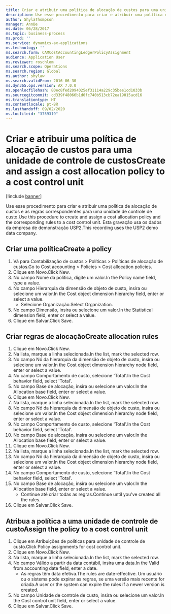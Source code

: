 ```yaml
---
title: Criar e atribuir uma política de alocação de custos para uma unidade de controle de custos
description: Use esse procedimento para criar e atribuir uma política de alocação de custos e as regras correspondentes para uma unidade de controle de custo.
author: ShylaThompson
manager: AnnBe
ms.date: 06/28/2017
ms.topic: business-process
ms.prod: ''
ms.service: dynamics-ax-applications
ms.technology: ''
ms.search.form: CAMCostAccountingLedgerPolicyAssignment
audience: Application User
ms.reviewer: roschlom
ms.search.scope: Operations
ms.search.region: Global
ms.author: shylaw
ms.search.validFrom: 2016-06-30
ms.dyn365.ops.version: AX 7.0.0
ms.openlocfilehash: 80ec8fed2094025ef31114a229c35bee1cd1033b
ms.sourcegitcommit: cd339f48066b1d0fc740b513cb72ea19015acd16
ms.translationtype: HT
ms.contentlocale: pt-BR
ms.lasthandoff: 09/02/2020
ms.locfileid: "3759319"
---
```

# <a name="create-and-assign-a-cost-allocation-policy-to-a-cost-control-unit"></a><span data-ttu-id="b6e99-103">Criar e atribuir uma política de alocação de custos para uma unidade de controle de custos</span><span class="sxs-lookup"><span data-stu-id="b6e99-103">Create and assign a cost allocation policy to a cost control unit</span></span>

[!include [banner](../../includes/banner.md)]

<span data-ttu-id="b6e99-104">Use esse procedimento para criar e atribuir uma política de alocação de custos e as regras correspondentes para uma unidade de controle de custo.</span><span class="sxs-lookup"><span data-stu-id="b6e99-104">Use this procedure to create and assign a cost allocation policy and the corresponding rules to a cost control unit.</span></span> <span data-ttu-id="b6e99-105">Esta gravação usa os dados da empresa de demonstração USP2.</span><span class="sxs-lookup"><span data-stu-id="b6e99-105">This recording uses the USP2 demo data company.</span></span>


## <a name="create-a-policy"></a><span data-ttu-id="b6e99-106">Criar uma política</span><span class="sxs-lookup"><span data-stu-id="b6e99-106">Create a policy</span></span>
1. <span data-ttu-id="b6e99-107">Vá para Contabilização de custos > Políticas > Políticas de alocação de custos.</span><span class="sxs-lookup"><span data-stu-id="b6e99-107">Go to Cost accounting > Policies > Cost allocation policies.</span></span>
2. <span data-ttu-id="b6e99-108">Clique em Novo.</span><span class="sxs-lookup"><span data-stu-id="b6e99-108">Click New.</span></span>
3. <span data-ttu-id="b6e99-109">No campo Nome da política, digite um valor.</span><span class="sxs-lookup"><span data-stu-id="b6e99-109">In the Policy name field, type a value.</span></span>
4. <span data-ttu-id="b6e99-110">No campo Hierarquia da dimensão de objeto de custo, insira ou selecione um valor.</span><span class="sxs-lookup"><span data-stu-id="b6e99-110">In the Cost object dimension hierarchy field, enter or select a value.</span></span>
    * <span data-ttu-id="b6e99-111">Selecione Organização.</span><span class="sxs-lookup"><span data-stu-id="b6e99-111">Select Organization.</span></span>  
5. <span data-ttu-id="b6e99-112">No campo Dimensão, insira ou selecione um valor.</span><span class="sxs-lookup"><span data-stu-id="b6e99-112">In the Statistical dimension field, enter or select a value.</span></span>
6. <span data-ttu-id="b6e99-113">Clique em Salvar.</span><span class="sxs-lookup"><span data-stu-id="b6e99-113">Click Save.</span></span>

## <a name="create-allocation-rules"></a><span data-ttu-id="b6e99-114">Criar regras de alocação</span><span class="sxs-lookup"><span data-stu-id="b6e99-114">Create allocation rules</span></span>
1. <span data-ttu-id="b6e99-115">Clique em Novo.</span><span class="sxs-lookup"><span data-stu-id="b6e99-115">Click New.</span></span>
2. <span data-ttu-id="b6e99-116">Na lista, marque a linha selecionada.</span><span class="sxs-lookup"><span data-stu-id="b6e99-116">In the list, mark the selected row.</span></span>
3. <span data-ttu-id="b6e99-117">No campo Nó da hierarquia da dimensão de objeto de custo, insira ou selecione um valor.</span><span class="sxs-lookup"><span data-stu-id="b6e99-117">In the Cost object dimension hierarchy node field, enter or select a value.</span></span>
4. <span data-ttu-id="b6e99-118">No campo Comportamento de custo, selecione 'Total'.</span><span class="sxs-lookup"><span data-stu-id="b6e99-118">In the Cost behavior field, select 'Total'.</span></span>
5. <span data-ttu-id="b6e99-119">No campo Base de alocação, insira ou selecione um valor.</span><span class="sxs-lookup"><span data-stu-id="b6e99-119">In the Allocation base field, enter or select a value.</span></span>
6. <span data-ttu-id="b6e99-120">Clique em Novo.</span><span class="sxs-lookup"><span data-stu-id="b6e99-120">Click New.</span></span>
7. <span data-ttu-id="b6e99-121">Na lista, marque a linha selecionada.</span><span class="sxs-lookup"><span data-stu-id="b6e99-121">In the list, mark the selected row.</span></span>
8. <span data-ttu-id="b6e99-122">No campo Nó da hierarquia da dimensão de objeto de custo, insira ou selecione um valor.</span><span class="sxs-lookup"><span data-stu-id="b6e99-122">In the Cost object dimension hierarchy node field, enter or select a value.</span></span>
9. <span data-ttu-id="b6e99-123">No campo Comportamento de custo, selecione 'Total'.</span><span class="sxs-lookup"><span data-stu-id="b6e99-123">In the Cost behavior field, select 'Total'.</span></span>
10. <span data-ttu-id="b6e99-124">No campo Base de alocação, insira ou selecione um valor.</span><span class="sxs-lookup"><span data-stu-id="b6e99-124">In the Allocation base field, enter or select a value.</span></span>
11. <span data-ttu-id="b6e99-125">Clique em Novo.</span><span class="sxs-lookup"><span data-stu-id="b6e99-125">Click New.</span></span>
12. <span data-ttu-id="b6e99-126">Na lista, marque a linha selecionada.</span><span class="sxs-lookup"><span data-stu-id="b6e99-126">In the list, mark the selected row.</span></span>
13. <span data-ttu-id="b6e99-127">No campo Nó da hierarquia da dimensão de objeto de custo, insira ou selecione um valor.</span><span class="sxs-lookup"><span data-stu-id="b6e99-127">In the Cost object dimension hierarchy node field, enter or select a value.</span></span>
14. <span data-ttu-id="b6e99-128">No campo Comportamento de custo, selecione 'Total'.</span><span class="sxs-lookup"><span data-stu-id="b6e99-128">In the Cost behavior field, select 'Total'.</span></span>
15. <span data-ttu-id="b6e99-129">No campo Base de alocação, insira ou selecione um valor.</span><span class="sxs-lookup"><span data-stu-id="b6e99-129">In the Allocation base field, enter or select a value.</span></span>
    * <span data-ttu-id="b6e99-130">Continue até criar todas as regras.</span><span class="sxs-lookup"><span data-stu-id="b6e99-130">Continue until you've created all the rules.</span></span>  
16. <span data-ttu-id="b6e99-131">Clique em Salvar.</span><span class="sxs-lookup"><span data-stu-id="b6e99-131">Click Save.</span></span>

## <a name="assign-the-policy-to-a-cost-control-unit"></a><span data-ttu-id="b6e99-132">Atribua a política a uma unidade de controle de custo</span><span class="sxs-lookup"><span data-stu-id="b6e99-132">Assign the policy to a cost control unit</span></span>
1. <span data-ttu-id="b6e99-133">Clique em Atribuições de políticas para unidade de controle de custo.</span><span class="sxs-lookup"><span data-stu-id="b6e99-133">Click Policy assignments for cost control unit.</span></span>
2. <span data-ttu-id="b6e99-134">Clique em Novo.</span><span class="sxs-lookup"><span data-stu-id="b6e99-134">Click New.</span></span>
3. <span data-ttu-id="b6e99-135">Na lista, marque a linha selecionada.</span><span class="sxs-lookup"><span data-stu-id="b6e99-135">In the list, mark the selected row.</span></span>
4. <span data-ttu-id="b6e99-136">No campo Válido a partir da data contábil, insira uma data.</span><span class="sxs-lookup"><span data-stu-id="b6e99-136">In the Valid from accounting date field, enter a date.</span></span>
    * <span data-ttu-id="b6e99-137">As regras têm data efetiva.</span><span class="sxs-lookup"><span data-stu-id="b6e99-137">The rules are date-effective.</span></span> <span data-ttu-id="b6e99-138">Um usuário ou o sistema pode expirar as regras, se uma versão mais recente for criada.</span><span class="sxs-lookup"><span data-stu-id="b6e99-138">A user or the system can expire the rules if a newer version is created.</span></span>  
5. <span data-ttu-id="b6e99-139">No campo Unidade de controle de custo, insira ou selecione um valor.</span><span class="sxs-lookup"><span data-stu-id="b6e99-139">In the Cost control unit field, enter or select a value.</span></span>
6. <span data-ttu-id="b6e99-140">Clique em Salvar.</span><span class="sxs-lookup"><span data-stu-id="b6e99-140">Click Save.</span></span>

